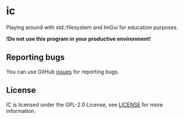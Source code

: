 # ic

Playing around with std::filesystem and ImGui for education purposes.

**!Do not use this program in your productive environment!**

## Reporting bugs

You can use GitHub [issues](https://github.com/stwe/ic/issues) for reporting bugs.

## License

IC is licensed under the GPL-2.0 License, see [LICENSE](https://github.com/stwe/ic/blob/main/LICENSE) for more information.
